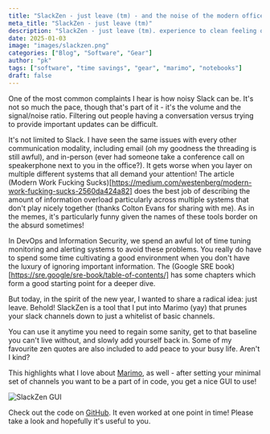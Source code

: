 ```yaml
---
title: "SlackZen - just leave (tm) - and the noise of the modern office"
meta_title: "SlackZen - just leave (tm)"
description: "SlackZen - just leave (tm). experience to clean feeling of just leaving a bunch of slack channels"
date: 2025-01-03
image: "images/slackzen.png"
categories: ["Blog", "Software", "Gear"]
author: "pk"
tags: ["software", "time savings", "gear", "marimo", "notebooks"]
draft: false
---
```


One of the most common complaints I hear is how noisy Slack can be. It's not so much the pace, 
though that's part of it - it's the volume and the signal/noise ratio. Filtering out people
having a conversation versus trying to provide important updates can be difficult. 

It's not limited to Slack. I have seen the same issues with every other communication modality, including email (oh my goodness the threading is still awful), and in-person (ever had someone take a conference call on speakerphone next to you in the office?). It gets worse when you layer on multiple different systems that all demand your attention! The article (Modern Work Fucking Sucks)[https://medium.com/westenberg/modern-work-fucking-sucks-2560da424a82] does the best job of describing the amount of information overload particularly across multiple systems that don't play nicely together (thanks Colton Evans for sharing with me). As in the memes, it's particularly funny given the names of these tools border on the absurd sometimes! 

In DevOps and Information Security, we spend an awful lot of time tuning monitoring and alerting systems to avoid these problems. You really do have to spend some time cultivating a good environment when you don't have the luxury of ignoring important information. The (Google SRE book)[https://sre.google/sre-book/table-of-contents/] has some chapters which form a good starting point for a deeper dive.

But today, in the spirit of the new year, I wanted to share a radical idea: just leave.
Behold! SlackZen is a tool that I put into Marimo (yay) that prunes your slack channels down to just a whitelist of basic channels. 

You can use it anytime you need to regain some sanity, get to that baseline you can't live without, and slowly add yourself back in. Some of my favourite zen quotes are also included to add peace to your busy life. Aren't I kind?

This highlights what I love about [Marimo](www.marimo.io), as well - after setting your minimal set of channels you want to be a part of in code, you get a nice GUI to use!

![SlackZen GUI](/images/slackzen-gui.png)

Check out the code on [GitHub](https://github.com/paulkarayan/marimo-tricks/blob/main/slackzen.py).
It even worked at one point in time! Please take a look and hopefully it's useful to you.

